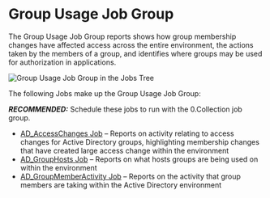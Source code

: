 # Group Usage Job Group

The Group Usage Job Group reports shows how group membership changes have affected access across the
entire environment, the actions taken by the members of a group, and identifies where groups may be
used for authorization in applications.

![Group Usage Job Group in the Jobs Tree](/img/product_docs/accessanalyzer/admin/hostmanagement/jobstree.webp)

The following Jobs make up the Group Usage Job Group:

**_RECOMMENDED:_** Schedule these jobs to run with the 0.Collection job group.

- [AD_AccessChanges Job](/docs/accessanalyzer/12.0/solutions/active-directory/activity/groupusage/ad_accesschanges.md) – Reports on activity relating to access changes for
  Active Directory groups, highlighting membership changes that have created large access change
  within the environment
- [AD_GroupHosts Job](/docs/accessanalyzer/12.0/solutions/active-directory/activity/groupusage/ad_grouphosts.md) – Reports on what hosts groups are being used on within the
  environment
- [AD_GroupMemberActivity Job](/docs/accessanalyzer/12.0/solutions/active-directory/activity/groupusage/ad_groupmemberactivity.md) – Reports on the activity that group
  members are taking within the Active Directory environment
